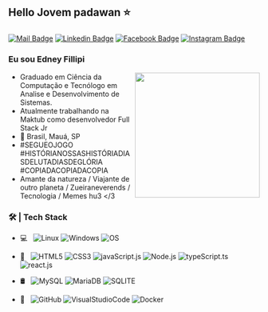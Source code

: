 ## Hello Jovem padawan ⭐️

###

[![Mail Badge](https://img.shields.io/badge/Gmail-D14836?style=for-the-badge&logo=gmail&logoColor=white&link=mailto:e.fillipi@gmail.com)](mailto:e.fillipi@gmail.com)
[![Linkedin Badge](https://img.shields.io/badge/LinkedIn-0077B5?style=for-the-badge&logo=linkedin&logoColor=white&link=https://www.linkedin.com/in/edney-fillipi/)](https://www.linkedin.com/in/edney-fillipi/)
[![Facebook Badge](https://img.shields.io/badge/Facebook-1877F2?style=for-the-badge&logo=facebook&logoColor=white&link=https://www.facebook.com/edney.fillipi)](https://www.facebook.com/edney.fillipi)
[![Instagram Badge](https://img.shields.io/badge/Instagram-E4405F?style=for-the-badge&logo=instagram&logoColor=white&link=https://www.instagram.com/efillipi/)](https://www.instagram.com/efillipi/)

### Eu sou Edney Fillipi

<img align="right" height="250" src="https://media.giphy.com/media/4Zgy9QqzWU8C3ugvCa/giphy.gif"/>

- Graduado em Ciência da Computação e Tecnólogo em Analise e Desenvolvimento de Sistemas.
- Atualmente trabalhando na Maktub como desenvolvedor Full Stack Jr
- 🏡 Brasil, Mauá, SP
- #SEGUEOJOGO #HISTÓRIANOSSASHISTÓRIADIASDELUTADIASDEGLÓRIA #COPIADACOPIADACOPIA
- Amante da natureza / Viajante de outro planeta / Zueiraneverends / Tecnologia / Memes hu3 </3

### 🛠 | Tech Stack

- 💻 &#160; 
![Linux](https://img.shields.io/badge/-Linux-333333?style=flat&logo=Linux)
![Windows](https://img.shields.io/badge/-Windows-333333?style=flat&logo=Windows)
![OS](https://img.shields.io/badge/-MAC-333333?style=flat&logo=APPLE)

- 📖 &#160;
![HTML5](https://img.shields.io/badge/-HTML5-333333?style=flat&logo=HTML5)
![CSS3](https://img.shields.io/badge/-CSS3-333333?style=flat&logo=CSS3)
![javaScript.js](https://img.shields.io/badge/-JavaScript-333333?style=flat&logo=javaScript)
![Node.js](https://img.shields.io/badge/-Node-333333?style=flat&logo=node.js)
![typeScript.ts](https://img.shields.io/badge/-TypeScript-333333?style=flat&logo=typeScript)
![react.js](https://img.shields.io/badge/-React-333333?style=flat&logo=react)

- 🛢 &#160;
![MySQL](https://img.shields.io/badge/-MySQL-333333?style=flat&logo=mysql)
![MariaDB](https://img.shields.io/badge/-MariaDB-333333?style=flat&logo=MariaDB)
![SQLITE](https://img.shields.io/badge/-SQLITE-333333?style=flat&logo=SQLITE)

- 🔧 &#160;
![GitHub](https://img.shields.io/badge/-GitHub-333333?style=flat&logo=github)
![VisualStudioCode](https://img.shields.io/badge/-VisualStudioCode-333333?style=flat&logo=VisualStudioCode)
![Docker](https://img.shields.io/badge/-Docker-333333?style=flat&logo=Docker)
